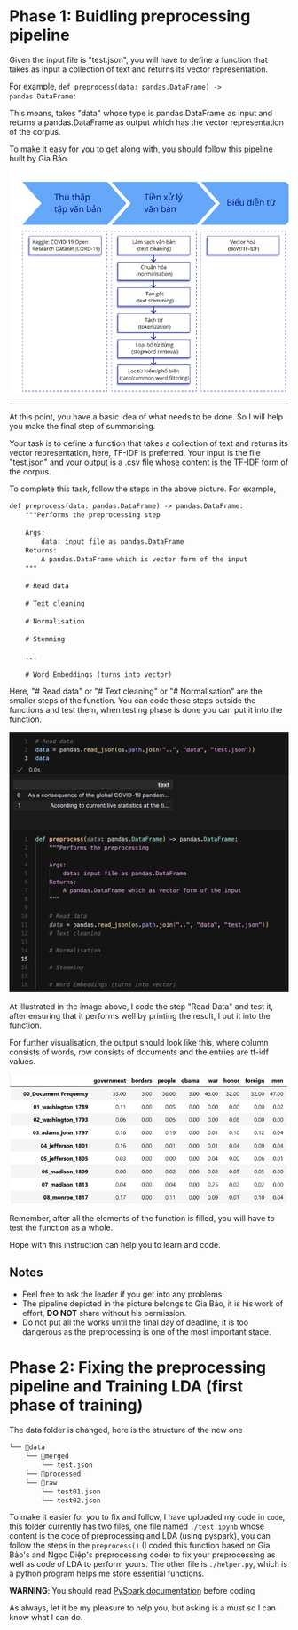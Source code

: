 # Phase 1: Buidling preprocessing pipeline
Given the input file is "test.json", you will have to define a function that takes as input a collection of text and returns its vector representation.

For example,
    `def preprocess(data: pandas.DataFrame) -> pandas.DataFrame:`

This means, takes "data" whose type is pandas.DataFrame as input and returns a pandas.DataFrame as output which has the vector representation of the corpus.

To make it easy for you to get along with, you should follow this pipeline built by Gia Bảo. 

![Preprocessing Pipeline](../img/pipe.png)

---

At this point, you have a basic idea of what needs to be done. So I will help you make the final step of summarising.

Your task is to define a function that takes a collection of text and returns its vector representation, here, TF-IDF is preferred. Your input is the file "test.json" and your output is a .csv file whose content is the TF-IDF form of the corpus.

To complete this task, follow the steps in the above picture. For example,

```
def preprocess(data: pandas.DataFrame) -> pandas.DataFrame:
    """Performs the preprocessing step
    
    Args:
        data: input file as pandas.DataFrame
    Returns:
        A pandas.DataFrame which is vector form of the input
    """

    # Read data

    # Text cleaning

    # Normalisation

    # Stemming

    ...

    # Word Embeddings (turns into vector)
``` 

Here, "# Read data" or "# Text cleaning" or "# Normalisation" are the smaller steps of the function. You can code these steps outside the functions and test them, when testing phase is done you can put it into the function. 

![Preprocessing Pipeline](../img/illustration.png)

At illustrated in the image above, I code the step "Read Data" and test it, after ensuring that it performs well by printing the result, I put it into the function.

For further visualisation, the output should look like this, where column consists of words, row consists of documents and the entries are tf-idf values. 

![Output example](../img/tfidf_illustration.jpg)

Remember, after all the elements of the function is filled, you will have to test the function as a whole. 

Hope with this instruction can help you to learn and code. 

## Notes

- Feel free to ask the leader if you get into any problems.
- The pipeline depicted in the picture belongs to Gia Bảo, it is his work of effort, __DO NOT__ share without his permission.
- Do not put all the works until the final day of deadline, it is too dangerous as the preprocessing is one of the most important stage. 

# Phase 2: Fixing the preprocessing pipeline and Training LDA (first phase of training)
The data folder is changed, here is the structure of the new one
```
└── 📁data
    └── 📁merged
        └── test.json
    └── 📁processed
    └── 📁raw
        └── test01.json
        └── test02.json
```
To make it easier for you to fix and follow, I have uploaded my code in `code`, this folder currently has two files, one file named `./test.ipynb` whose content is the code of preprocessing and LDA (using pyspark), you can follow the steps in the `preprocess()` (I coded this function based on Gia Bảo's and Ngọc Diệp's preprocessing code) to fix your preprocessing as well as code of LDA to perform yours. The other file is `./helper.py`, which is a python program helps me store essential functions. 

**WARNING**: You should read [PySpark documentation](https://spark.apache.org/docs/latest/api/python/index.html) before coding 

As always, let it be my pleasure to help you, but asking is a must so I can know what I can do. 

